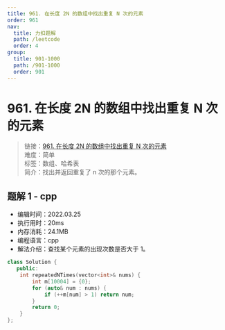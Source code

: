 ```yaml
---
title: 961. 在长度 2N 的数组中找出重复 N 次的元素
order: 961
nav:
  title: 力扣题解
  path: /leetcode
  order: 4
group:
  title: 901-1000
  path: /901-1000
  order: 901
---
```


# 961. 在长度 2N 的数组中找出重复 N 次的元素

> 链接：[961. 在长度 2N 的数组中找出重复 N 次的元素](https://leetcode-cn.com/problems/n-repeated-element-in-size-2n-array/)  
> 难度：简单  
> 标签：数组、哈希表  
> 简介：找出并返回重复了 n 次的那个元素。

## 题解 1 - cpp

- 编辑时间：2022.03.25
- 执行用时：20ms
- 内存消耗：24.1MB
- 编程语言：cpp
- 解法介绍：查找某个元素的出现次数是否大于 1。

```cpp
class Solution {
   public:
    int repeatedNTimes(vector<int>& nums) {
        int m[10004] = {0};
        for (auto& num : nums) {
            if (++m[num] > 1) return num;
        }
        return 0;
    }
};
```
